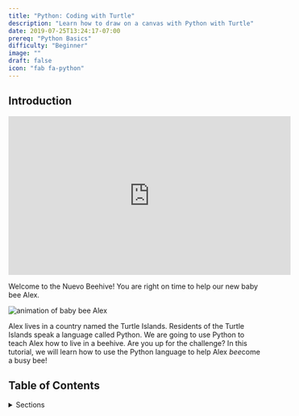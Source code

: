 ```yaml
---
title: "Python: Coding with Turtle"
description: "Learn how to draw on a canvas with Python with Turtle"
date: 2019-07-25T13:24:17-07:00
prereq: "Python Basics"
difficulty: "Beginner"
image: ""
draft: false
icon: "fab fa-python"
---
```


## Introduction

<p style="text-align: center;"><iframe width="560" height="315" src="https://www.youtube.com/embed/uw8_cEooILM" frameborder="0" allow="accelerometer; autoplay; clipboard-write; encrypted-media; gyroscope; picture-in-picture" allowfullscreen></iframe></p>

Welcome to the Nuevo Beehive! You are right on time to help our new baby bee Alex.

![animation of baby bee Alex](https://media1.giphy.com/media/ozjz5omKqJYex8CaDV/giphy.gif)

Alex lives in a country named the Turtle Islands. Residents of the Turtle Islands speak a language called Python. We are going to use Python to teach Alex how to live in a beehive. Are you up for the challenge? In this tutorial, we will learn how to use the Python language to help Alex *bee*come a busy bee!

## Table of Contents
<details>
<summary>Sections</summary>
{{% children /%}}
</details>